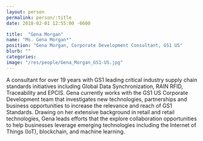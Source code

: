 ```yaml
---
layout: person
permalink: person/:title
date: 2018-02-01 12:55:00 -0600

title:  "Gena Morgan"
name: "Ms. Gena Morgan*"
position: "Gena Morgan, Corporate Development Consultant, GS1 US"
blurb: ""
categories: 
image: "/res/people/Gena_Morgan_GS1-US.jpg"
---
```

A consultant for over 19 years with GS1 leading critical industry supply chain standards initiatives including Global Data Synchronization, RAIN RFID, Traceability and EPCIS. Gena currently works with the GS1 US Corporate Development team that investigates new technologies, partnerships and business opportunities to increase the relevance and reach of GS1 Standards. Drawing on her extensive background in retail and retail technologies, Gena leads efforts that the explore collaboration opportunities to help businesses leverage emerging technologies including the Internet of Things (IoT), blockchain, and machine learning.
